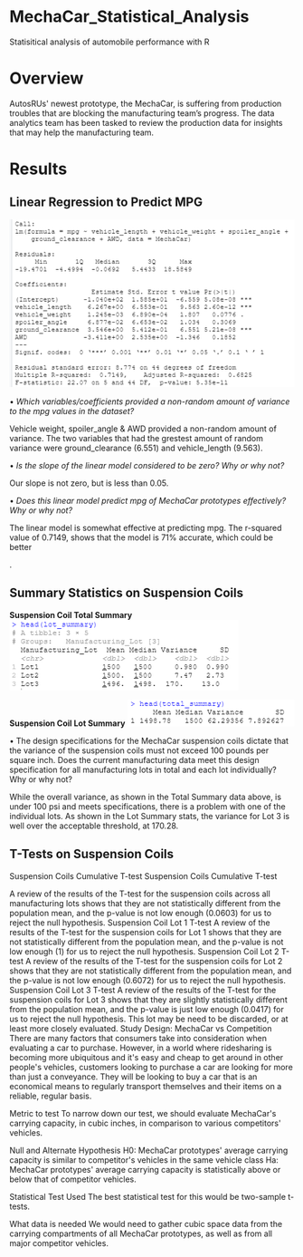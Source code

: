 # MechaCar_Statistical_Analysis
Statisitical analysis of automobile performance with R

# Overview
AutosRUs' newest prototype, the MechaCar, is suffering from production troubles that are blocking the manufacturing team’s progress. The data analytics team has been tasked to review the production data for insights that may help the manufacturing team.

# Results
## Linear Regression to Predict MPG
![linear_regression](Resources/linear_regression.png)

•	*Which variables/coefficients provided a non-random amount of variance to the mpg values in the dataset?*

Vehicle weight, spoiler_angle & AWD provided a non-random amount of variance. The two variables that had the grestest amount of random variance were ground_clearance (6.551) and vehicle_length (9.563).

•	*Is the slope of the linear model considered to be zero? Why or why not?*

Our slope is not zero, but is less than 0.05.

•	*Does this linear model predict mpg of MechaCar prototypes effectively? Why or why not?*

The linear model is somewhat effective at predicting mpg. The r-squared value of 0.7149, shows that the model is 71% accurate, which could be better

.
## Summary Statistics on Suspension Coils

**Suspension Coil Total Summary**
![lot_summary](Resources/lot_summary.png)

**Suspension Coil Lot Summary**
![total_summary](Resources/total_summary.png)


•	The design specifications for the MechaCar suspension coils dictate that the variance of the suspension coils must not exceed 100 pounds per square inch. Does the current manufacturing data meet this design specification for all manufacturing lots in total and each lot individually? Why or why not?

While the overall variance, as shown in the Total Summary data above, is under 100 psi and meets specifications, there is a problem with one of the individual lots. As shown in the Lot Summary stats, the variance for Lot 3 is well over the acceptable threshold, at 170.28.


## T-Tests on Suspension Coils
Suspension Coils Cumulative T-test Suspension Coils Cumulative T-test

A review of the results of the T-test for the suspension coils across all manufacturing lots shows that they are not statistically different from the population mean, and the p-value is not low enough (0.0603) for us to reject the null hypothesis. Suspension Coil Lot 1 T-test
A review of the results of the T-test for the suspension coils for Lot 1 shows that they are not statistically different from the population mean, and the p-value is not low enough (1) for us to reject the null hypothesis. Suspension Coil Lot 2 T-test
A review of the results of the T-test for the suspension coils for Lot 2 shows that they are not statistically different from the population mean, and the p-value is not low enough (0.6072) for us to reject the null hypothesis. Suspension Coil Lot 3 T-test
A review of the results of the T-test for the suspension coils for Lot 3 shows that they are slightly statistically different from the population mean, and the p-value is just low enough (0.0417) for us to reject the null hypothesis. This lot may be need to be discarded, or at least more closely evaluated.
Study Design: MechaCar vs Competition
There are many factors that consumers take into consideration when evaluating a car to purchase. However, in a world where ridesharing is becoming more ubiquitous and it's easy and cheap to get around in other people's vehicles, customers looking to purchase a car are looking for more than just a conveyance. They will be looking to buy a car that is an economical means to regularly transport themselves and their items on a reliable, regular basis.

Metric to test
To narrow down our test, we should evaluate MechaCar's carrying capacity, in cubic inches, in comparison to various competitors' vehicles.

Null and Alternate Hypothesis
H0: MechaCar prototypes' average carrying capacity is similar to competitor's vehicles in the same vehicle class Ha: MechaCar prototypes' average carrying capacity is statistically above or below that of competitor vehicles.

Statistical Test Used
The best statistical test for this would be two-sample t-tests.

What data is needed
We would need to gather cubic space data from the carrying compartments of all MechaCar prototypes, as well as from all major competitor vehicles.
